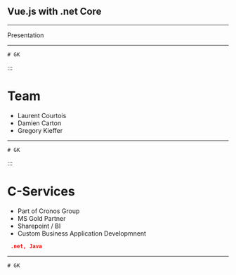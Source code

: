 ## Vue.js with .net Core

---
Presentation
*** 
    # GK

:::
# Team
- Laurent Courtois
- Damien Carton
- Gregory Kieffer
*** 
    # GK



:::
# C-Services
- Part of Cronos Group
- MS Gold Partner
- Sharepoint / BI
- Custom Business Application Developmnent
``` json
 .net, Java
 ```
*** 
    # GK



